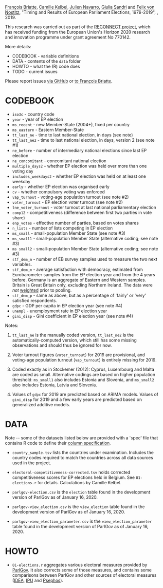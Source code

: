 [François Briatte](https://espol-lille.eu/en/speaker/francois-briatte/), 
[Camille Kelbel](https://espol-lille.eu/en/speaker/camille-kelbel/), 
[Julien Navarro](https://espol-lille.eu/en/speaker/julien-navarro/), 
[Giulia Sandri](https://espol-lille.eu/en/speaker/giulia-sandri/) and 
[Felix von Nostitz](https://espol-lille.eu/en/speaker/felix-christopher-von-nostitz/), 
"Timing and Results of European Parliament Elections, 1979-2019", <DOI>, 2019.

This research was carried out as part of the [RECONNECT project](https://reconnect-europe.eu/), which has received funding from the European Union's Horizon 2020 research and innovation programme under grant agreement No 770142.

More details:

- CODEBOOK - variable definitions
- DATA - contents of the `data` folder
- HOWTO - what the (R) code does
- TODO - current issues

Please report issues [via GitHub](./issues) or [to François Briatte](mailto:f.briatte@gmail.com).

# CODEBOOK

- `iso3c` - country code
- `year` - year of EP election
- `ms_recent` - new Member-State (2004+), fixed per country
- `ms_eastern` - Eastern Member-State
- `tt_last_ne` - time to last national election, in days (see note)
- `tt_last_ne2` - time to last national election, in days, version 2 (see note #1)
- `ne_before` - number of intermediary national elections since last EP election
- `ne_concomitant` - concomitant national election
- `multiple_days2` - whether EP election was held over more than one voting day
- `includes_weekdays2` - whether EP election was held on at least one weekday
- `early` - whether EP election was organised early
- `cv` - whether compulsory voting was enforced
- `vap_turnout` - voting-age population turnout (see note #2)
- `voter_turnout` - EP election voter turnout (see note #2)
- `lne_voter_turnout` - voter turnout at last national parliamentary election
- `comp12` - competitiveness (difference between first two parties in vote share)
- `enp_votes` - effective number of parties, based on votes shares
- `n_lists` - number of lists competing in EP election
- `ms_small` - small-population Member State (see note #3)
- `ms_small1` - small-population Member State (alternative coding; see note #3)
- `ms_small2` - small-population Member State (alternative coding; see note #3)
- `stf_dem_n` - number of EB survey samples used to measure the two next variables.
- `stf_dem_m` - average satisfaction with democracy, estimated from Eurobarometer samples from the EP election year and from the 4 years before. Germany is an aggregate of Eastern and Western samples. Britain is Great Britain only, excluding Northern Ireland. The data were _not_ [weighted](https://www.gesis.org/eurobarometer-data-service/survey-series/standard-special-eb/weighting-overview/) prior to pooling.
- `stf_dem_p` - same as above, but as a percentage of 'fairly' or 'very' satisfied respondents.
- `gdpc` - GDP per capita in EP election year (see note #4)
- `unempl` - unemployment rate in EP election year
- `gini_disp` - Gini coefficient in EP election year (see note #4)

Notes:

1. `tt_last_ne` is the manually coded version, `tt_last_ne2` is the automatically-computed version, which still has some missing observations and should thus be ignored for now.

2. Voter turnout figures (`voter_turnout`) for 2019 are provisional, and voting-age population turnout (`vap_turnout`) is entirely missing for 2019.

3. Coded exactly as in Stockemer (2012): Cyprus, Luxembourg and Malta are coded as small. Alternative codings are based on higher population threshold: `ms_small1` also includes Estonia and Slovenia, and `ms_small2` also includes Estonia, Latvia and Slovenia.

4. Values of `gdpc` for 2019 are predicted based on ARIMA models. Values of `gini_disp` for 2019 and a few early years are predicted based on generalized additive models.
# DATA

Note -- some of the datasets listed below are provided with a 'spec' file that contains R code to define their [column specification](https://readr.tidyverse.org/reference/cols.html).

- `country_sample.tsv` lists the countries under examination. Includes the country codes required to match the countries across all data sources used in the project.

- `electoral-competitiveness-corrected.tsv` holds corrected competitiveness scores for EP elections held in Belgium. See `01-elections.r` for details. Calculations by Camille Kelbel.

- `parlgov-election.csv` is the `election` table found in the development version of ParlGov as of January 16, 2020.

- `parlgov-view_election.csv` is the `view_election` table found in the development version of ParlGov as of January 16, 2020.

- `parlgov-view_election_parameter.csv` is the `view_election_parameter` table found in the development version of ParlGov as of January 16, 2020.

# HOWTO

- `01-elections.r` aggregates various electoral measures provided by [ParlGov](http://www.parlgov.org/). It also corrects some of those measures, and contains some comparisons between ParlGov and other sources of electoral measures ([IDEA](https://www.idea.int/), [IPU](https://www.ipu.org/) and [Psephos](http://psephos.adam-carr.net/)).
